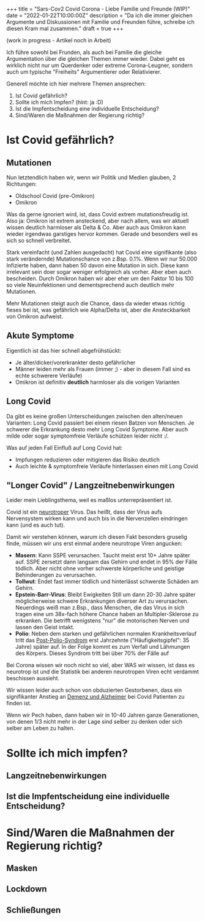 +++
title = "Sars-Cov2 Covid Corona - Liebe Familie und Freunde (WIP)"
date = "2022-01-22T10:00:00Z"
description = "Da ich die immer gleichen Argumente und Diskussionen mit Familie und Freunden führe, schreibe ich diesen Kram mal zusammen."
draft = true
+++

(work in progress - Artikel noch in Arbeit)

Ich führe sowohl bei Frunden, als auch bei Familie die gleiche Argumentation
über die gleichen Themen immer wieder. Dabei geht es wirklich nicht nur um
Querdenker oder extreme Corona-Leugner, sondern auch um typische "Freiheits"
Argumentierer oder Relativierer.

Generell möchte ich hier mehrere Themen ansprechen:

1. Ist Covid gefährlich?
2. Sollte ich mich Impfen? (hint: ja :D)
3. Ist die Impfentscheidung eine individuelle Entscheidung?
4. Sind/Waren die Maßnahmen der Regierung richtig?

# Ist Covid gefährlich?

## Mutationen

Nun letztendlich haben wir, wenn wir Politik und Medien glauben, 2 Richtungen:

- Oldschool Covid (pre-Omikron)
- Omikron

Was da gerne ignoriert wird, ist, dass Covid extrem mutationsfreudig ist. Also
ja: Omikron ist extrem ansteckend, aber nach allem, was wir aktuell wissen
deutlich harmloser als Delta & Co. Aber auch aus Omikron kann wieder irgendwas
garstiges hervor kommen. Gerade und besonders weil es sich so schnell
verbreitet.

Stark vereinfacht (und Zahlen ausgedacht) hat Covid eine signifikante (also
stark verändernde) Mutationschance von z.Bsp. 0.1%. Wenn wir nur 50.000
Infizierte haben, dann haben 50 davon eine Mutation in sich. Diese kann
irrelevant sein doer sogar weniger erfolgreich als vorher. Aber eben auch
bescheiden. Durch Omikron haben wir aber eher um den Faktor 10 bis 100 so viele
Neuinfektionen und dementsprechend auch deutlich mehr Mutationen.

Mehr Mutationen steigt auch die Chance, dass da wieder etwas richtig fieses bei
ist, was gefährlich wie Alpha/Delta ist, aber die Ansteckbarkeit von Omikron
aufweist.

## Akute Symptome

Eigentlich ist das hier schnell abgefrühstückt:

- Je älter/dicker/vorerkrankter desto gefährlicher
- Männer leiden mehr als Frauen (immer ;) - aber in diesem Fall sind es echte
  schwerere Verläufe)
- Omikron ist definitiv **deutlich** harmloser als die vorigen Varianten

## Long Covid

Da gibt es keine großen Unterscheidungen zwischen den alten/neuen Varianten:
Long Covid passiert bei einem riesen Batzen von Menschen. Je schwerer die
Erkrankung desto mehr Long Covid Symptome. Aber auch milde oder sogar
symptomfreie Verläufe schützen leider nicht :/.

Was auf jeden Fall Einfluß auf Long Covid hat:

- Impfungen reduzieren oder mitigieren das Risiko deutlich
- Auch leichte & symptomfreie Verläufe hinterlassen einen mit Long Covid

## "Longer Covid" / Langzeitnebenwirkungen

Leider mein Lieblingsthema, weil es maßlos unterrepräsentiert ist.

Covid ist ein [neurotroper](https://flexikon.doccheck.com/de/Neurotrop) Virus.
Das heißt, dass der Virus aufs Nervensystem wirken kann und auch bis in die
Nervenzellen eindringen kann (und es auch tut).

Damit wir verstehen können, warum ich diesen Fakt besonders gruselig finde,
müssen wir uns erst einmal andere neurotrope Viren angucken:

- **Masern**: Kann SSPE verursachen. Taucht meist erst 10+ Jahre später auf.
  SSPE zersetzt dann langsam das Gehirn und endet in 95% der Fälle tödlich. Aber
  nicht ohne vorher schwerste körperliche und geistige Behinderungen zu
  verursachen.
- **Tollwut**: Endet fast immer tödlich und hinterlässt schwerste Schäden am
  Gehirn.
- **Epstein-Barr-Virus**: Bleibt Ewigkeiten Still um dann 20-30 Jahre später
  möglicherweise schwere Erkrankungen diverser Art zu verursachen. Neuerdings
  weiß man z.Bsp., dass Menschen, die das Virus in sich tragen eine um 38x-fach
  höhere Chance haben an Multipler-Sklerose zu erkranken. Die betrifft
  wenigstens "nur" die motorischen Nerven und lassen den Geist intakt.
- **Polio**: Neben dem starken und gefährlichen normalen Krankheitsverlauf tritt
  das [Post-Polio-Syndrom](https://de.wikipedia.org/wiki/Post-Polio-Syndrom)
  erst Jahrzehnte ("Häufigkeitsgipfel": 35 Jahre) später auf. In der Folge kommt
  es zum Verfall und Lähmungen des Körpers. Dieses Syndrom tritt bei über 70%
  der Fälle auf

Bei Corona wissen wir noch nicht so viel, aber WAS wir wissen, ist dass es
neurotrop ist und die Statistik bei anderen neurotropen Viren echt verdammt
beschissen aussieht.

Wir wissen leider auch schon von obduzierten Gestorbenen, dass ein signifikanter
Anstieg an [Demenz und
Alzheimer](https://www.ncbi.nlm.nih.gov/pmc/articles/PMC8558990/) bei Covid
Patienten zu finden ist.

Wenn wir Pech haben, dann haben wir in 10-40 Jahren ganze Generationen, von
denen 1/3 nicht mehr in der Lage sind selber zu denken oder sich selber am Leben
zu halten.

# Sollte ich mich impfen?

## Langzeitnebenwirkungen

## Ist die Impfentscheidung eine individuelle Entscheidung?

# Sind/Waren die Maßnahmen der Regierung richtig?

## Masken

## Lockdown

## Schließungen

##
